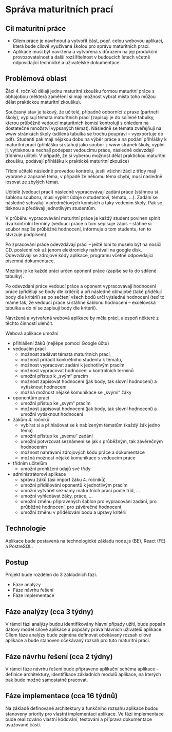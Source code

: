 # Správa maturitních prací
## Cíl maturitní práce
- Cílem práce je navrhnout a vytvořit část, popř. celou webovou aplikaci, která bude cílově využívaná školou pro správu maturitních prací.
- Aplikace musí být navržena a vytvořena s důrazem na její produkční provozovatelnost a další rozšiřitelnost v budoucích letech včetně odpovídající technické a uživatelské dokumentace.

## Problémová oblast
Žáci 4. ročníků dělají jednu maturitní zkoušku formou maturitní práce s obhajobou (některá zaměření si mají možnost vybrat místo toho můžou dělat praktickou maturitní zkoušku).

Současný stav je takový, že učitelé, případně odborníci z praxe (partneři školy), vypisují témata maturitních prací (zapisují je do sdílené tabulky, kterou průběžně vedoucí maturitních komisí kontrolují s ohledem na dostatečné množství vypsaných témat). Následně se témata zveřejňují na www stránkách školy (sdílená tabulka se trochu poupraví – vyexportuje do pdf). Studenti pak mají nějakou dobu na výběr práce a na podání přihlášky k maturitní prací (přihlášku si stahuji jako soubor z www stránek školy, vyplní ji, vytisknou a nechají podepsat vedoucímu práce, následně odevzdají třídnímu učiteli. V případě, že si vyberou možnost dělat praktickou maturitní zkoušku, podávají přihlášku k praktické maturitní zkoušce)

Třídní učitelé následně provedou kontrolu, jestli všichni žáci z třídy mají vybrané a zapsané téma, v případě že někomu téma chybí, musí následně losovat ze zbylých témat.

Učitelé (vedoucí prací) následně vypracovávají zadání práce (stáhnou si šablonu souboru, musí vyplnit údaje o studentovi, tématu, …). Zadání se následně schvalují v předmětových komisích a taky vedením školy. Pak se tisknou a předávají jednotlivým studentům.

V průběhu vypracovávání maturitní práce je každý student povinen splnit dva kontrolní termíny (vedoucí práce o tom sepisuje zápis – stáhne si soubor napíše průběžné hodnocení, informuje o tom studentu, ten to stvrzuje podpisem).

Po zpracování práce odevzdávají práci – ještě loni to muselo být na nosiči CD, poslední rok už jenom elektronicky nahrávali na google disk. Odevzdávají se zdrojové kódy aplikace, programu včetně odpovídající písemná dokumentace.

Mezitím je ke každé práci určen oponent práce (zapíše se to do sdílené tabulky).

Po odevzdaní práce vedoucí práce a oponent vypracovávají hodnocení práce (přidělují se body dle kritérií) a při následně obhajobě (také přidělují body dle kritérií) se po sečtení všech bodů určí výsledné hodnocení (teď to máme tak, že vedoucí práce si stáhne šablonu hodnocení – excelovská tabulka a do ní se zapisují body dle kritérií).

Navržená a vytvořená webová aplikace by měla práci, alespoň některé z těchto činností ulehčit.

Webová aplikace umožní
- přihlášení žáků (nejlépe pomocí Google účtu)
- vedoucím prací
  - možnost zadávat témata maturitních prací,
  - možnost přiřadit konkrétního studenta k tématu,
  - možnost vypracovat zadání k jednotlivým pracím
  - možnost vypracovat hodnoceni u kontrolních termínů
  - umožní přístup k „svým“ pracím
  - možnost zapisovat hodnocení (jak body, tak slovní hodnocení) a vytisknout hodnocení
  - možná možnost nějaké komunikace se „svými“ žáky
- oponentům prací
  - umožní přístup ke „svým“ pracím
  - možnost zapisovat hodnocení (jak body, tak slovní hodnocení) a umožní vytisknout hodnocení
- žákům 4. ročníků
  - vybírat si a přihlašovat se k nabízeným tématům (každý žák jedno téma)
  - umožní přístup ke „svému“ zadání
  - umožní potvrzovat seznámení se jak s průběžným, tak závěrečným hodnocením
  - možnost nahrávaní zdrojových kódu práce a dokumentace
  - možná možnost nějaké komunikace s vedoucím práce
- třídním učitelům
  - umožní prohlížení údajů své třídy
- administrátorovi aplikace
  - správu žáků (asi import žáku 4. ročníků)
  - umožní přidělování oponentů k jednotlivým pracím
  - umožní vytvářet seznamy maturitních prací podle tříd, …
  - umožní vyhledávat žáky, práce, …
  - umožní změnu připravených šablon pro vypracování zadání, pro průběžné hodnocení, pro závěrečné hodnocení
  - umožní změnu v přidělování bodu a úpravy kritérií
 

## Technologie
Aplikace bude postavená na technologické základu node.js (BE), React (FE) a PostreSQL.
## Postup
Projekt bude rozdělen do 3 základních fází.
- Fáze analýzy
- Fáze návrhu řešení
- Fáze implementace
## Fáze analýzy (cca 3 týdny)
V rámci fázi analýzy budou identifikovány hlavní případy užití, bude popsán datový model cílové aplikace a popsány práva hlavních uživatelů aplikace. Cílem fáze analýzy bude zejména definovat očekávaný rozsah cílové aplikace a bude stanoven očekávaný rozsah pro tuto maturitní práci.
## Fáze návrhu řešení (cca 2 týdny)
V rámci fáze návrhu řešení bude připraveno aplikační schéma aplikace – definice architektury, identifikace základních modulů aplikace, na kterých pak bude možné samostatně pracovat.
## Fáze implementace (cca 16 týdnů)
Na základě definované architektury a funkčního rozsahu aplikace budou stanoveny priority pro vlastní implementaci aplikace. Ve fázi implementace bude realizováno vlastní kódování, testování a příprava dokumentace uvažované části.